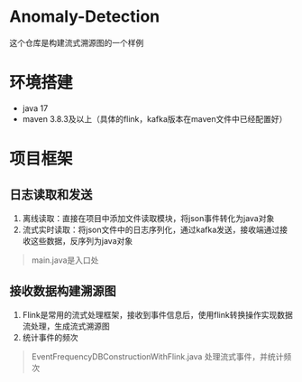 # Anomaly-Detection

这个仓库是构建流式溯源图的一个样例

# 环境搭建

- java 17
- maven 3.8.3及以上（具体的flink，kafka版本在maven文件中已经配置好）

# 项目框架

## 日志读取和发送

1. 离线读取：直接在项目中添加文件读取模块，将json事件转化为java对象
2. 流式实时读取：将json文件中的日志序列化，通过kafka发送，接收端通过接收这些数据，反序列为java对象

> main.java是入口处

## 接收数据构建溯源图

1. Flink是常用的流式处理框架，接收到事件信息后，使用flink转换操作实现数据流处理，生成流式溯源图
2. 统计事件的频次

> EventFrequencyDBConstructionWithFlink.java 处理流式事件，并统计频次